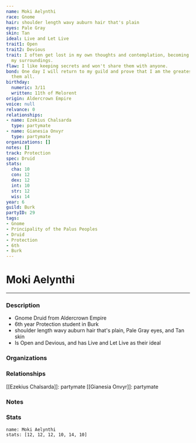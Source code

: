 ```yaml
---
name: Moki Aelynthi
race: Gnome
hair: shoulder length wavy auburn hair that's plain
eyes: Pale Gray
skin: Tan
ideal: Live and Let Live
trait1: Open
trait2: Devious
trait: I often get lost in my own thoughts and contemplation, becoming oblivious to
  my surroundings.
flaw: I like keeping secrets and won't share them with anyone.
bond: One day I will return to my guild and prove that I am the greatest artisan of
  them all.
birthday:
  numeric: 3/11
  written: 11th of Melorent
origin: Aldercrown Empire
voice: null
relvance: 0
relationships:
- name: Ezekius Chalsarda
  type: partymate
- name: Gianesia Onvyr
  type: partymate
organizations: []
notes: []
track: Protection
spec: Druid
stats:
  cha: 10
  con: 12
  dex: 12
  int: 10
  str: 12
  wis: 14
year: 6
guild: Burk
partyID: 29
tags:
- Gnome
- Principality of the Palus Peoples
- Druid
- Protection
- 6th
- Burk
---
```

# Moki Aelynthi
---
### Description
- Gnome Druid from Aldercrown Empire
- 6th year Protection student in Burk
- shoulder length wavy auburn hair that's plain, Pale Gray eyes, and Tan skin
- Is Open and Devious, and has Live and Let Live as their ideal

### Organizations

### Relationships
[[Ezekius Chalsarda]]: partymate
[[Gianesia Onvyr]]: partymate

### Notes

### Stats
```statblock
name: Moki Aelynthi
stats: [12, 12, 12, 10, 14, 10]
```